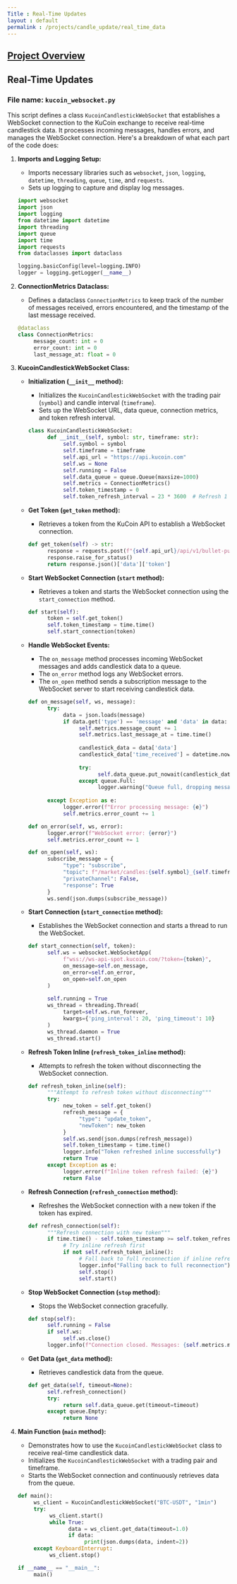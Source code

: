 ```yaml
---
Title : Real-Time Updates
layout : default
permalink : /projects/candle_update/real_time_data
---
```

## [Project Overview](/projects/real_time_candles/)

## **Real-Time Updates**

### File name: `kucoin_websocket.py`

This script defines a class `KucoinCandlestickWebSocket` that establishes a WebSocket connection to the KuCoin exchange to receive real-time candlestick data. It processes incoming messages, handles errors, and manages the WebSocket connection. Here's a breakdown of what each part of the code does:

1. **Imports and Logging Setup:**
    - Imports necessary libraries such as `websocket`, `json`, `logging`, `datetime`, `threading`, `queue`, `time`, and `requests`.
    - Sets up logging to capture and display log messages.

    ```python
    import websocket
    import json
    import logging
    from datetime import datetime
    import threading
    import queue
    import time
    import requests
    from dataclasses import dataclass

    logging.basicConfig(level=logging.INFO)
    logger = logging.getLogger(__name__)
    ```

2. **ConnectionMetrics Dataclass:**
    - Defines a dataclass `ConnectionMetrics` to keep track of the number of messages received, errors encountered, and the timestamp of the last message received.

    ```python
    @dataclass
    class ConnectionMetrics:
         message_count: int = 0
         error_count: int = 0
         last_message_at: float = 0
    ```

3. **KucoinCandlestickWebSocket Class:**
    - **Initialization (`__init__` method):**
      - Initializes the `KucoinCandlestickWebSocket` with the trading pair (`symbol`) and candle interval (`timeframe`).
      - Sets up the WebSocket URL, data queue, connection metrics, and token refresh interval.

      ```python
      class KucoinCandlestickWebSocket:
            def __init__(self, symbol: str, timeframe: str):
                 self.symbol = symbol
                 self.timeframe = timeframe
                 self.api_url = "https://api.kucoin.com"
                 self.ws = None
                 self.running = False
                 self.data_queue = queue.Queue(maxsize=1000)
                 self.metrics = ConnectionMetrics()
                 self.token_timestamp = 0
                 self.token_refresh_interval = 23 * 3600  # Refresh 1 hour before expiry
      ```

    - **Get Token (`get_token` method):**
      - Retrieves a token from the KuCoin API to establish a WebSocket connection.

      ```python
      def get_token(self) -> str:
            response = requests.post(f"{self.api_url}/api/v1/bullet-public")
            response.raise_for_status()
            return response.json()['data']['token']
      ```

    - **Start WebSocket Connection (`start` method):**
      - Retrieves a token and starts the WebSocket connection using the `start_connection` method.

      ```python
      def start(self):
            token = self.get_token()
            self.token_timestamp = time.time()
            self.start_connection(token)
      ```

    - **Handle WebSocket Events:**
      - The `on_message` method processes incoming WebSocket messages and adds candlestick data to a queue.
      - The `on_error` method logs any WebSocket errors.
      - The `on_open` method sends a subscription message to the WebSocket server to start receiving candlestick data.

      ```python
      def on_message(self, ws, message):
            try:
                 data = json.loads(message)
                 if data.get('type') == 'message' and 'data' in data:
                      self.metrics.message_count += 1
                      self.metrics.last_message_at = time.time()
                      
                      candlestick_data = data['data']
                      candlestick_data['time_received'] = datetime.now().isoformat()
                      
                      try:
                            self.data_queue.put_nowait(candlestick_data)
                      except queue.Full:
                            logger.warning("Queue full, dropping message")
                            
            except Exception as e:
                 logger.error(f"Error processing message: {e}")
                 self.metrics.error_count += 1

      def on_error(self, ws, error):
            logger.error(f"WebSocket error: {error}")
            self.metrics.error_count += 1

      def on_open(self, ws):
            subscribe_message = {
                 "type": "subscribe",
                 "topic": f"/market/candles:{self.symbol}_{self.timeframe}",
                 "privateChannel": False,
                 "response": True
            }
            ws.send(json.dumps(subscribe_message))
      ```

    - **Start Connection (`start_connection` method):**
      - Establishes the WebSocket connection and starts a thread to run the WebSocket.

      ```python
      def start_connection(self, token):
            self.ws = websocket.WebSocketApp(
                 f"wss://ws-api-spot.kucoin.com/?token={token}",
                 on_message=self.on_message,
                 on_error=self.on_error,
                 on_open=self.on_open
            )
            
            self.running = True
            ws_thread = threading.Thread(
                 target=self.ws.run_forever,
                 kwargs={'ping_interval': 20, 'ping_timeout': 10}
            )
            ws_thread.daemon = True
            ws_thread.start()
      ```

    - **Refresh Token Inline (`refresh_token_inline` method):**
      - Attempts to refresh the token without disconnecting the WebSocket connection.

      ```python
      def refresh_token_inline(self):
            """Attempt to refresh token without disconnecting"""
            try:
                 new_token = self.get_token()
                 refresh_message = {
                      "type": "update_token",
                      "newToken": new_token
                 }
                 self.ws.send(json.dumps(refresh_message))
                 self.token_timestamp = time.time()
                 logger.info("Token refreshed inline successfully")
                 return True
            except Exception as e:
                 logger.error(f"Inline token refresh failed: {e}")
                 return False
      ```

    - **Refresh Connection (`refresh_connection` method):**
      - Refreshes the WebSocket connection with a new token if the token has expired.

      ```python
      def refresh_connection(self):
            """Refresh connection with new token"""
            if time.time() - self.token_timestamp >= self.token_refresh_interval:
                 # Try inline refresh first
                 if not self.refresh_token_inline():
                      # Fall back to full reconnection if inline refresh fails
                      logger.info("Falling back to full reconnection")
                      self.stop()
                      self.start()
      ```

    - **Stop WebSocket Connection (`stop` method):**
      - Stops the WebSocket connection gracefully.

      ```python
      def stop(self):
            self.running = False
            if self.ws:
                 self.ws.close()
            logger.info(f"Connection closed. Messages: {self.metrics.message_count}, Errors: {self.metrics.error_count}")
      ```

    - **Get Data (`get_data` method):**
      - Retrieves candlestick data from the queue.

      ```python
      def get_data(self, timeout=None):
            self.refresh_connection()
            try:
                 return self.data_queue.get(timeout=timeout)
            except queue.Empty:
                 return None
      ```

4. **Main Function (`main` method):**
    - Demonstrates how to use the `KucoinCandlestickWebSocket` class to receive real-time candlestick data.
    - Initializes the `KucoinCandlestickWebSocket` with a trading pair and timeframe.
    - Starts the WebSocket connection and continuously retrieves data from the queue.

    ```python
    def main():
         ws_client = KucoinCandlestickWebSocket("BTC-USDT", "1min")
         try:
              ws_client.start()
              while True:
                    data = ws_client.get_data(timeout=1.0)
                    if data:
                         print(json.dumps(data, indent=2))
         except KeyboardInterrupt:
              ws_client.stop()

    if __name__ == "__main__":
         main()
    ```
